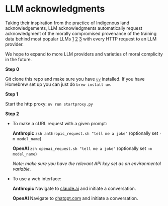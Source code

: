 # LLM acknowledgments

Taking their inspiration from the practice of Indigenous land acknowledgements, LLM acknowledgments automatically request acknowledgment of the morally compromised provenance of the training data behind most popular LLMs [1](https://www.theverge.com/2024/8/20/24224450/anthropic-copyright-lawsuit-pirated-books-ai) [2](https://www.wired.com/story/new-documents-unredacted-meta-copyright-ai-lawsuit/) [3](https://news.bloomberglaw.com/ip-law/google-hit-with-copyright-class-action-over-imagen-ai-model) with every HTTP request to an LLM provider.

We hope to expand to more LLM providers and varieties of moral complicity in the future.

**Step 0** 

Git clone this repo and make sure you have [`uv`](https://github.com/astral-sh/uv) installed. If you have Homebrew set up you can just do `brew install uv`.

**Step 1**

Start the http proxy: `uv run startproxy.py`

**Step 2**

* To make a cURL request with a given prompt:

  **Anthropic** `zsh anthropic_request.sh "tell me a joke"` (optionally set `-m model_name`)

  **OpenAI** `zsh openai_request.sh "tell me a joke"` (optionally set `-m model_name`)

  _Note: make sure you have the relevant API key set as an environmental variable._

* To use a web interface:

  **Anthropic** Navigate to [claude.ai](https://claude.ai/) and initiate a conversation.

  **OpenAI** Navigate to [chatgpt.com](https://chatgpt.com/) and initiate a conversation.



